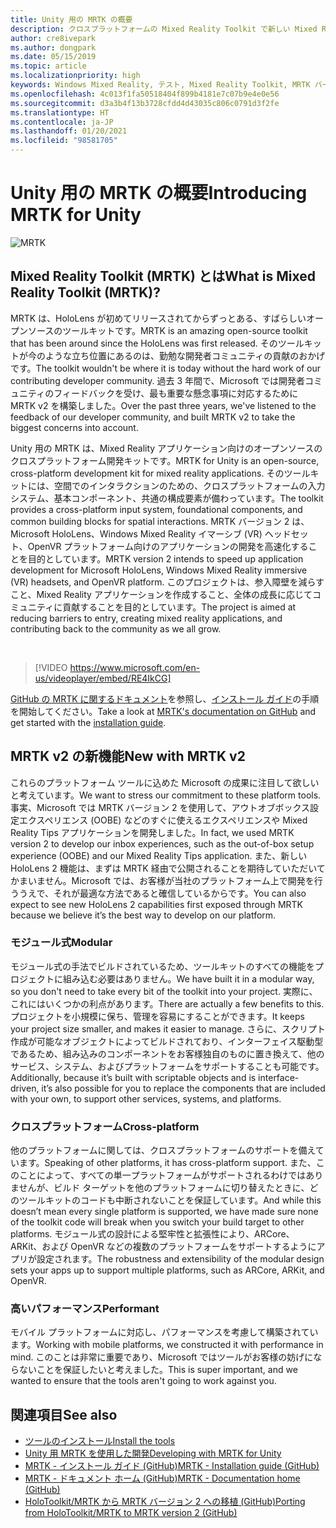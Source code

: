 ```yaml
---
title: Unity 用の MRTK の概要
description: クロスプラットフォームの Mixed Reality Toolkit で新しい Mixed Reality 開発者に提供されるすべてのものの概要を説明します。
author: cre8ivepark
ms.author: dongpark
ms.date: 05/15/2019
ms.topic: article
ms.localizationpriority: high
keywords: Windows Mixed Reality, テスト, Mixed Reality Toolkit, MRTK バージョン 2, MRTK, ツール, SDK, HoloLens, HoloLens 2, Mixed Reality ヘッドセット, Windows Mixed Reality ヘッドセット, 仮想現実ヘッドセット, クロスプラットフォーム
ms.openlocfilehash: 4c013f1fa50518404f899b4181e7c07b9e4e0e56
ms.sourcegitcommit: d3a3b4f13b3728cfdd4d43035c806c0791d3f2fe
ms.translationtype: HT
ms.contentlocale: ja-JP
ms.lasthandoff: 01/20/2021
ms.locfileid: "98581705"
---
```

# <a name="introducing-mrtk-for-unity"></a><span data-ttu-id="9fa9b-104">Unity 用の MRTK の概要</span><span class="sxs-lookup"><span data-stu-id="9fa9b-104">Introducing MRTK for Unity</span></span>

![MRTK](../../design/images/MRTK_UX_Hero.png)

## <a name="what-is-mixed-reality-toolkit-mrtk"></a><span data-ttu-id="9fa9b-106">Mixed Reality Toolkit (MRTK) とは</span><span class="sxs-lookup"><span data-stu-id="9fa9b-106">What is Mixed Reality Toolkit (MRTK)?</span></span>

<span data-ttu-id="9fa9b-107">MRTK は、HoloLens が初めてリリースされてからずっとある、すばらしいオープンソースのツールキットです。</span><span class="sxs-lookup"><span data-stu-id="9fa9b-107">MRTK is an amazing open-source toolkit that has been around since the HoloLens was first released.</span></span> <span data-ttu-id="9fa9b-108">そのツールキットが今のような立ち位置にあるのは、勤勉な開発者コミュニティの貢献のおかげです。</span><span class="sxs-lookup"><span data-stu-id="9fa9b-108">The toolkit wouldn't be where it is today without the hard work of our contributing developer community.</span></span> <span data-ttu-id="9fa9b-109">過去 3 年間で、Microsoft では開発者コミュニティのフィードバックを受け、最も重要な懸念事項に対応するために MRTK v2 を構築しました。</span><span class="sxs-lookup"><span data-stu-id="9fa9b-109">Over the past three years, we've listened to the feedback of our developer community, and built MRTK v2 to take the biggest concerns into account.</span></span>  

<span data-ttu-id="9fa9b-110">Unity 用の MRTK は、Mixed Reality アプリケーション向けのオープンソースのクロスプラットフォーム開発キットです。</span><span class="sxs-lookup"><span data-stu-id="9fa9b-110">MRTK for Unity is an open-source, cross-platform development kit for mixed reality applications.</span></span> <span data-ttu-id="9fa9b-111">そのツールキットには、空間でのインタラクションのための、クロスプラットフォームの入力システム、基本コンポーネント、共通の構成要素が備わっています。</span><span class="sxs-lookup"><span data-stu-id="9fa9b-111">The toolkit provides a cross-platform input system, foundational components, and common building blocks for spatial interactions.</span></span> <span data-ttu-id="9fa9b-112">MRTK バージョン 2 は、Microsoft HoloLens、Windows Mixed Reality イマーシブ (VR) ヘッドセット、OpenVR プラットフォーム向けのアプリケーションの開発を高速化することを目的としています。</span><span class="sxs-lookup"><span data-stu-id="9fa9b-112">MRTK version 2 intends to speed up application development for Microsoft HoloLens, Windows Mixed Reality immersive (VR) headsets, and OpenVR platform.</span></span> <span data-ttu-id="9fa9b-113">このプロジェクトは、参入障壁を減らすこと、Mixed Reality アプリケーションを作成すること、全体の成長に応じてコミュニティに貢献することを目的としています。</span><span class="sxs-lookup"><span data-stu-id="9fa9b-113">The project is aimed at reducing barriers to entry, creating mixed reality applications, and contributing back to the community as we all grow.</span></span>

<br>

> [!VIDEO https://www.microsoft.com/en-us/videoplayer/embed/RE4IkCG]

<span data-ttu-id="9fa9b-114">[GitHub の MRTK に関するドキュメント](https://microsoft.github.io/MixedRealityToolkit-Unity/README.html)を参照し、[インストール ガイド](https://microsoft.github.io/MixedRealityToolkit-Unity/Documentation/Installation.html)の手順を開始してください。</span><span class="sxs-lookup"><span data-stu-id="9fa9b-114">Take a look at [MRTK's documentation on GitHub](https://microsoft.github.io/MixedRealityToolkit-Unity/README.html) and get started with the [installation guide](https://microsoft.github.io/MixedRealityToolkit-Unity/Documentation/Installation.html).</span></span>

## <a name="new-with-mrtk-v2"></a><span data-ttu-id="9fa9b-115">MRTK v2 の新機能</span><span class="sxs-lookup"><span data-stu-id="9fa9b-115">New with MRTK v2</span></span>

<span data-ttu-id="9fa9b-116">これらのプラットフォーム ツールに込めた Microsoft の成果に注目して欲しいと考えています。</span><span class="sxs-lookup"><span data-stu-id="9fa9b-116">We want to stress our commitment to these platform tools.</span></span>  <span data-ttu-id="9fa9b-117">事実、Microsoft では MRTK バージョン 2 を使用して、アウトオブボックス設定エクスペリエンス (OOBE) などのすぐに使えるエクスペリエンスや Mixed Reality Tips アプリケーションを開発しました。</span><span class="sxs-lookup"><span data-stu-id="9fa9b-117">In fact, we used MRTK version 2 to develop our inbox experiences, such as the out-of-box setup experience (OOBE) and our Mixed Reality Tips application.</span></span> <span data-ttu-id="9fa9b-118">また、新しい HoloLens 2 機能は、まずは MRTK 経由で公開されることを期待していただいてかまいません。Microsoft では、お客様が当社のプラットフォーム上で開発を行ううえで、それが最適な方法であると確信しているからです。</span><span class="sxs-lookup"><span data-stu-id="9fa9b-118">You can also expect to see new HoloLens 2 capabilities first exposed through MRTK because we believe it’s the best way to develop on our platform.</span></span> 

### <a name="modular"></a><span data-ttu-id="9fa9b-119">モジュール式</span><span class="sxs-lookup"><span data-stu-id="9fa9b-119">Modular</span></span>

<span data-ttu-id="9fa9b-120">モジュール式の手法でビルドされているため、ツールキットのすべての機能をプロジェクトに組み込む必要はありません。</span><span class="sxs-lookup"><span data-stu-id="9fa9b-120">We have built it in a modular way, so you don't need to take every bit of the toolkit into your project.</span></span>  <span data-ttu-id="9fa9b-121">実際に、これにはいくつかの利点があります。</span><span class="sxs-lookup"><span data-stu-id="9fa9b-121">There are actually a few benefits to this.</span></span>  <span data-ttu-id="9fa9b-122">プロジェクトを小規模に保ち、管理を容易にすることができます。</span><span class="sxs-lookup"><span data-stu-id="9fa9b-122">It keeps your project size smaller, and makes it easier to manage.</span></span>  <span data-ttu-id="9fa9b-123">さらに、スクリプト作成が可能なオブジェクトによってビルドされており、インターフェイス駆動型であるため、組み込みのコンポーネントをお客様独自のものに置き換えて、他のサービス、システム、およびプラットフォームをサポートすることも可能です。</span><span class="sxs-lookup"><span data-stu-id="9fa9b-123">Additionally, because it’s built with scriptable objects and is interface-driven, it’s also possible for you to replace the components that are included with your own, to support other services, systems, and platforms.</span></span>

### <a name="cross-platform"></a><span data-ttu-id="9fa9b-124">クロスプラットフォーム</span><span class="sxs-lookup"><span data-stu-id="9fa9b-124">Cross-platform</span></span>

<span data-ttu-id="9fa9b-125">他のプラットフォームに関しては、クロスプラットフォームのサポートを備えています。</span><span class="sxs-lookup"><span data-stu-id="9fa9b-125">Speaking of other platforms, it has cross-platform support.</span></span>  <span data-ttu-id="9fa9b-126">また、このことによって、すべての単一プラットフォームがサポートされるわけではありませんが、ビルド ターゲットを他のプラットフォームに切り替えたときに、どのツールキットのコードも中断されないことを保証しています。</span><span class="sxs-lookup"><span data-stu-id="9fa9b-126">And while this doesn’t mean every single platform is supported, we have made sure none of the toolkit code will break when you switch your build target to other platforms.</span></span>  <span data-ttu-id="9fa9b-127">モジュール式の設計による堅牢性と拡張性により、ARCore、ARKit、および OpenVR などの複数のプラットフォームをサポートするようにアプリが設定されます。</span><span class="sxs-lookup"><span data-stu-id="9fa9b-127">The robustness and extensibility of the modular design sets your apps up to support multiple platforms, such as ARCore, ARKit, and OpenVR.</span></span>

### <a name="performant"></a><span data-ttu-id="9fa9b-128">高いパフォーマンス</span><span class="sxs-lookup"><span data-stu-id="9fa9b-128">Performant</span></span>

<span data-ttu-id="9fa9b-129">モバイル プラットフォームに対応し、パフォーマンスを考慮して構築されています。</span><span class="sxs-lookup"><span data-stu-id="9fa9b-129">Working with mobile platforms, we constructed it with performance in mind.</span></span>  <span data-ttu-id="9fa9b-130">このことは非常に重要であり、Microsoft ではツールがお客様の妨げにならないことを保証したいと考えました。</span><span class="sxs-lookup"><span data-stu-id="9fa9b-130">This is super important, and we wanted to ensure that the tools aren't going to work against you.</span></span>

## <a name="see-also"></a><span data-ttu-id="9fa9b-131">関連項目</span><span class="sxs-lookup"><span data-stu-id="9fa9b-131">See also</span></span>

* [<span data-ttu-id="9fa9b-132">ツールのインストール</span><span class="sxs-lookup"><span data-stu-id="9fa9b-132">Install the tools</span></span>](../install-the-tools.md)
* [<span data-ttu-id="9fa9b-133">Unity 用 MRTK を使用した開発</span><span class="sxs-lookup"><span data-stu-id="9fa9b-133">Developing with MRTK for Unity</span></span>](unity-development-overview.md)
* [<span data-ttu-id="9fa9b-134">MRTK - インストール ガイド (GitHub)</span><span class="sxs-lookup"><span data-stu-id="9fa9b-134">MRTK - Installation guide (GitHub)</span></span>](https://microsoft.github.io/MixedRealityToolkit-Unity/Documentation/Installation.html)
* [<span data-ttu-id="9fa9b-135">MRTK - ドキュメント ホーム (GitHub)</span><span class="sxs-lookup"><span data-stu-id="9fa9b-135">MRTK - Documentation home (GitHub)</span></span>](https://microsoft.github.io/MixedRealityToolkit-Unity/README.html)
* [<span data-ttu-id="9fa9b-136">HoloToolkit/MRTK から MRTK バージョン 2 への移植 (GitHub)</span><span class="sxs-lookup"><span data-stu-id="9fa9b-136">Porting from HoloToolkit/MRTK to MRTK version 2 (GitHub)</span></span>](https://microsoft.github.io/MixedRealityToolkit-Unity/Documentation/HTKToMRTKPortingGuide.html)

